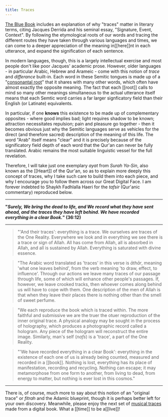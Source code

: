 ```yaml
---
title: Traces
---
```


[The Blue Book](https://thebluebook.co.za/fugue-i/#No-more-audiences) includes an explanation of why "traces" matter in literary terms, citing Jacques Derrida and his seminal essay, "Signature, Event, Context". By following the etymological roots of our words and tracing the different routes they have taken through various languages and times, we can come to a deeper appreciation of the meaning in[[here]]nt in each utterance, and expand the signification of each sentence.

In modern languages, though, this is a largely intellectual exercise and most people don't like poor Jacques' academic prose. However, older languages - in particular Arabic, Hebrew and Arameic - come with this notion of _trace_ and _differance_ built-in. Each word in these Semitic tongues is made up of a "[consonantal root](https://en.wikipedia.org/wiki/Semitic_root)" that it shares with many other words, which often have almost exactly the opposite meaning. The fact that each [[root]] calls to mind so many other meanings simultaneous to the actual utterance itself means that each Semtic word carries a far larger signficatory field than their English (or Latinate) equivalents. 

In particular, if one **knows** this existence to be made up of complementary opposites - where good implies bad; light requires shadow to be known; attraction necessitates repulsion; pain and pleasure go together - then it becomes obvious just why the Semitic languages serve as vehicles for the direct (and therefore sacred) description of the meaning of this life. The word "Arab" itself means "clear" and it is precisely because of the significatory field depth of each word that the Qur'an can never be fully translated. Arabic remains the most suitable linguistic vessel for the full revelation.

Therefore, I will take just one exemplary _ayat_ from _Surah Ya-Sin_, also known as the [[Heart]] of the Qur'an, so as to explain more deeply this concept of traces, why I take such care to build them into each piece, and why I encourage you to follow them across our Great Digital Face. I am forever indebted to Shaykh Fadhlalla Haeri for the _tafsir_ (Qur'anic commentary) reproduced below.

---

**"_Surely, We bring the dead to life, and We record what they have sent ahead, and the traces they have left behind. We have recorded everything in a clear Book._" (36:12)**

---

> "'And their traces': everything is a trace. We ourselves are traces of the One Reality. Everywhere we look and in everything we see there is a trace or sign of Allah. All has come from Allah, all is absorbed in Allah, and all is sustained by Allah. Everything is saturated with divine essence.

> "The Arabic word translated as 'traces' in this verse is _āthār_, meaning 'what one leaves behind', from the verb meaning 'to draw, effect, to influence'. Through our actions we leave many traces of our passage through life, some of which will enhance other people's passages. If, however, we leave crooked tracks, then whoever comes along behind us will have to cope with them. One description of the men of Allah is that when they leave their places there is nothing other than the smell of sweet perfume.

> "We each reproduce the book which is traced within. The more faithful and submissive we are the truer the otuer reproduction of the inner original trace. A physical analogy may be sought in the process of holography, which produces a photographic record called a hologram. Any piece of the hologram will reconstruct the entire image. Similarly, man's self (_nafs_) is a 'trace', a part of the One Reality.

> "'We have recorded everything in a clear Book': everything in the existence of each one of us is already being counted, measured and recorded in a [[book]]. Nothing is lost, everything has its place of manifestation, recording and recycling. Nothing can escape; it may metamorphose from one form to another, from living to dead, from energy to matter, but nothing is ever lost in this cosmos."

---

There is, of course, much more to say about this notion of an "original trace" or _fitrah_ and the Adamic blueprint, though it is perhaps better left for your own discovery. Meanwhile, please enjoy the next set of [musical traces](https://www.youtube-nocookie.com/playlist?list=PL5ClmaG2tnPM3sgzhHmEhxitzdX0latyD) made from a digital book. What a [[time]] to be a[[live]]!